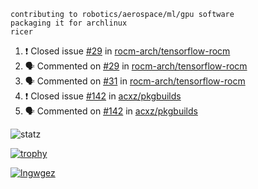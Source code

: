```
contributing to robotics/aerospace/ml/gpu software
packaging it for archlinux
ricer
```

<!--START_SECTION:activity-->
1. ❗️ Closed issue [#29](https://github.com/rocm-arch/tensorflow-rocm/issues/29) in [rocm-arch/tensorflow-rocm](https://github.com/rocm-arch/tensorflow-rocm)
2. 🗣 Commented on [#29](https://github.com/rocm-arch/tensorflow-rocm/issues/29) in [rocm-arch/tensorflow-rocm](https://github.com/rocm-arch/tensorflow-rocm)
3. 🗣 Commented on [#31](https://github.com/rocm-arch/tensorflow-rocm/issues/31) in [rocm-arch/tensorflow-rocm](https://github.com/rocm-arch/tensorflow-rocm)
4. ❗️ Closed issue [#142](https://github.com/acxz/pkgbuilds/issues/142) in [acxz/pkgbuilds](https://github.com/acxz/pkgbuilds)
5. 🗣 Commented on [#142](https://github.com/acxz/pkgbuilds/issues/142) in [acxz/pkgbuilds](https://github.com/acxz/pkgbuilds)
<!--END_SECTION:activity-->


![statz](https://github-readme-stats.vercel.app/api?username=acxz&include_all_commits=true&show_icons=true)

[![trophy](https://github-profile-trophy.vercel.app/?username=acxz)](https://github.com/ryo-ma/github-profile-trophy)

[![lngwgez](https://github-readme-stats.vercel.app/api/top-langs/?username=acxz&layout=compact)](https://github.com/acxz/github-readme-stats)


<!--
**acxz/acxz** is a ✨ _special_ ✨ repository because its `README.md` (this file) appears on your GitHub profile.

Here are some ideas to get you started:

- 🔭 I’m currently working on ...
- 🌱 I’m currently learning ...
- 👯 I’m looking to collaborate on ...
- 🤔 I’m looking for help with ...
- 💬 Ask me about ...
- 📫 How to reach me: ...
- 😄 Pronouns: ...
- ⚡ Fun fact: ...
-->

